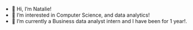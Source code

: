 - 👋 Hi, I’m Natalie!
- 👀 I’m interested in Computer Science, and data analytics!
- 🌱 I’m currently a Business data analyst intern and I have been for 1 year!.
  

<!---
Nattisanch/Nattisanch is a ✨ special ✨ repository because its `README.md` (this file) appears on your GitHub profile.
You can click the Preview link to take a look at your changes.
--->
